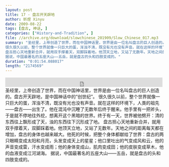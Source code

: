 ```yaml
---
layout: post
title: 17 - 盘古开天辟地
author: 昕煜 Xinyu
date: 2009-08-22
tags: [盘古, 神话, ]
categories: ["History-and-Tradition", ]
file: //archive.org/download/slowchinese_201909/Slow_Chinese_017.mp3
summary: "圣经里，上帝创造了世界，而在中国神话里，世界是由一位名叫盘古的巨人创造的。盘古开天辟地，是中国神话中的“创世纪”。
很久很久以前，整个世界就像一只巨大的蛋，浑浊不清，既没有光也没有声音。就在这样的环境下，人类的祖先——盘古——出生了。他在混沌中沉睡了无数年后终于醒来。他手里有一把斧头，于是就不停地往外挖，想离开这个黑暗的世界。终于有一天，世界被他劈开：清的东西往上飘形成了天，浊的东西往下沉形成了地。
盘古担心天地重新合并，就用双手撑着天，双脚踩着地。他顶天立地，又站了无数年。天地之间的距离每天都在增加，盘古的身体也越来越大。他死的时候，把整个身体都献给了世界：盘古的两只眼睛变成太阳和月亮，头发变成天上的星星；他口里吐出的气变成风和云，他的声音变成雷，汗水变成雨；他的身体变成山，肌肉变成田；他的皮肤变成草木，他的血液变成江河湖海。
据说，中国最著名的五座大山——五岳，就是盘古的头和四肢变成的。"
duration: "0:01:54.088017"
length: "2174569"
---
```


<iframe src="https://archive.org/embed/slowchinese_201909/Slow_Chinese_017.mp3" width="500" height="30" frameborder="0" webkitallowfullscreen="true" mozallowfullscreen="true" allowfullscreen></iframe>
圣经里，上帝创造了世界，而在中国神话里，世界是由一位名叫盘古的巨人创造的。盘古开天辟地，是中国神话中的“创世纪”。
很久很久以前，整个世界就像一只巨大的蛋，浑浊不清，既没有光也没有声音。就在这样的环境下，人类的祖先——盘古——出生了。他在混沌中沉睡了无数年后终于醒来。他手里有一把斧头，于是就不停地往外挖，想离开这个黑暗的世界。终于有一天，世界被他劈开：清的东西往上飘形成了天，浊的东西往下沉形成了地。
盘古担心天地重新合并，就用双手撑着天，双脚踩着地。他顶天立地，又站了无数年。天地之间的距离每天都在增加，盘古的身体也越来越大。他死的时候，把整个身体都献给了世界：盘古的两只眼睛变成太阳和月亮，头发变成天上的星星；他口里吐出的气变成风和云，他的声音变成雷，汗水变成雨；他的身体变成山，肌肉变成田；他的皮肤变成草木，他的血液变成江河湖海。
据说，中国最著名的五座大山——五岳，就是盘古的头和四肢变成的。